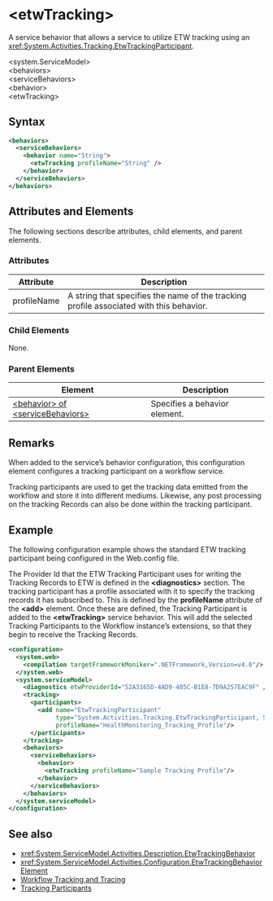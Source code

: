 ﻿---
title: "<etwTracking>"
ms.date: "03/30/2017"
ms.topic: "reference"
ms.assetid: cb45c82e-6ea1-4c4d-924c-118a25ae1f35
---
# \<etwTracking>
A service behavior that allows a service to utilize ETW tracking using an <xref:System.Activities.Tracking.EtwTrackingParticipant>.  
  
\<system.ServiceModel>  
\<behaviors>  
\<serviceBehaviors>  
\<behavior>  
\<etwTracking>  
  
## Syntax  
  
```xml  
<behaviors>
  <serviceBehaviors>
    <behavior name="String">
      <etwTracking profileName="String" />
    </behavior>
  </serviceBehaviors>
</behaviors>  
```  
  
## Attributes and Elements  
 The following sections describe attributes, child elements, and parent elements.  
  
### Attributes  
  
|Attribute|Description|  
|---------------|-----------------|  
|profileName|A string that specifies the name of the tracking profile associated with this behavior.|  
  
### Child Elements  
 None.  
  
### Parent Elements  
  
|Element|Description|  
|-------------|-----------------|  
|[\<behavior> of \<serviceBehaviors>](../../../../../docs/framework/configure-apps/file-schema/windows-workflow-foundation/behavior-of-servicebehaviors-of-workflow.md)|Specifies a behavior element.|  
  
## Remarks  
 When added to the service’s behavior configuration, this configuration element configures a tracking participant on a workflow service.  
  
 Tracking participants are used to get the tracking data emitted from the workflow and store it into different mediums. Likewise, any post processing on the tracking Records can also be done within the tracking participant.  
  
## Example  
 The following configuration example shows the standard ETW tracking participant being configured in the Web.config file.  
  
 The Provider Id that the ETW Tracking Participant uses for writing the Tracking Records to ETW is defined in the **\<diagnostics>** section. The tracking participant has a profile associated with it to specify the tracking records it has subscribed to. This is defined by the **profileName** attribute of the **\<add>** element. Once these are defined, the Tracking Participant is added to the **\<etwTracking>** service behavior. This will add the selected Tracking Participants to the Workflow instance’s extensions, so that they begin to receive the Tracking Records.  
  
```xml  
<configuration>   
  <system.web>   
    <compilation targetFrameworkMoniker=".NETFramework,Version=v4.0"/>   
  </system.web>   
  <system.serviceModel>   
    <diagnostics etwProviderId="52A3165D-4AD9-405C-B1E8-7D9A257EAC9F" />                
    <tracking>   
      <participants>   
        <add name="EtwTrackingParticipant"   
             type="System.Activities.Tracking.EtwTrackingParticipant, System.Activities, Version=4.0.0.0, Culture=neutral, PublicKeyToken=31bf3856ad364e35"   
             profileName="HealthMonitoring_Tracking_Profile"/>   
      </participants>   
    </tracking>   
    <behaviors>   
      <serviceBehaviors>   
        <behavior>   
          <etwTracking profileName="Sample Tracking Profile"/>  
        </behavior>   
      </serviceBehaviors>   
    </behaviors>   
  </system.serviceModel>   
</configuration>  
```  
  
## See also
- <xref:System.ServiceModel.Activities.Description.EtwTrackingBehavior>
- <xref:System.ServiceModel.Activities.Configuration.EtwTrackingBehaviorElement>
- [Workflow Tracking and Tracing](../../../../../docs/framework/windows-workflow-foundation/workflow-tracking-and-tracing.md)
- [Tracking Participants](../../../../../docs/framework/windows-workflow-foundation/tracking-participants.md)
